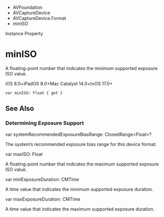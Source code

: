 

- AVFoundation
- AVCaptureDevice
- AVCaptureDevice.Format
-  minISO 

Instance Property

# minISO

A floating-point number that indicates the minimum supported exposure ISO value.

iOS 8.0+iPadOS 8.0+Mac Catalyst 14.0+tvOS 17.0+

``` source
var minISO: Float { get }
```

## See Also

### Determining Exposure Support

var systemRecommendedExposureBiasRange: ClosedRange&lt;Float>?

The system’s recommended exposure bias range for this device format.

var maxISO: Float

A floating-point number that indicates the maximum supported exposure ISO value.

var minExposureDuration: CMTime

A time value that indicates the minimum supported exposure duration.

var maxExposureDuration: CMTime

A time value that indicates the maximum supported exposure duration.

